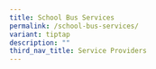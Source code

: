 ```yaml
---
title: School Bus Services
permalink: /school-bus-services/
variant: tiptap
description: ""
third_nav_title: Service Providers
---
```

